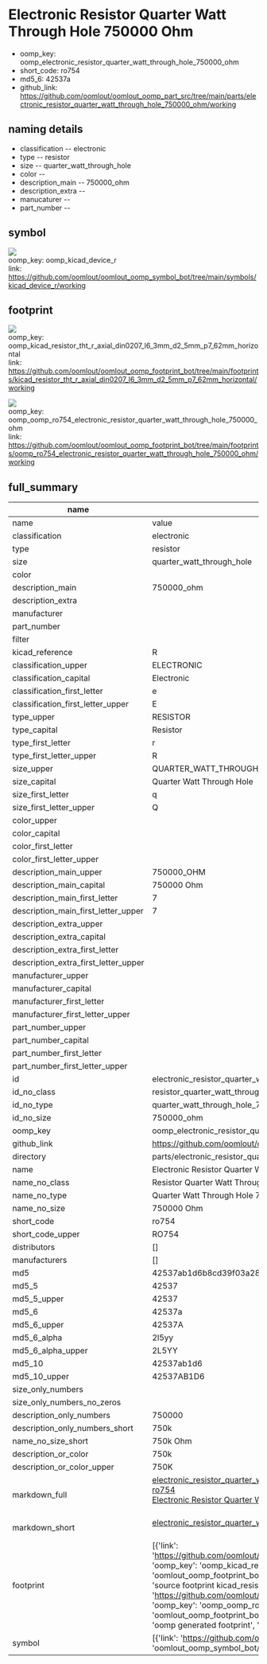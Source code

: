 # Electronic Resistor Quarter Watt Through Hole 750000 Ohm

  
* oomp_key: oomp_electronic_resistor_quarter_watt_through_hole_750000_ohm 
* short_code: ro754
* md5_6: 42537a  
* github_link: https://github.com/oomlout/oomlout_oomp_part_src/tree/main/parts/electronic_resistor_quarter_watt_through_hole_750000_ohm/working  
## naming details
* classification -- electronic
* type -- resistor
* size -- quarter_watt_through_hole
* color -- 
* description_main -- 750000_ohm
* description_extra -- 
* manucaturer -- 
* part_number -- 



## symbol

![](symbol/{index}/working/working_600.png)  
oomp_key: oomp_kicad_device_r  
link: https://github.com/oomlout/oomlout_oomp_symbol_bot/tree/main/symbols/kicad_device_r/working  

## footprint

![](footprint/{index}/working/working_600.png)  
oomp_key: oomp_kicad_resistor_tht_r_axial_din0207_l6_3mm_d2_5mm_p7_62mm_horizontal  
link: https://github.com/oomlout/oomlout_oomp_footprint_bot/tree/main/footprints/kicad_resistor_tht_r_axial_din0207_l6_3mm_d2_5mm_p7_62mm_horizontal/working  

![](footprint/{index}/working/working_600.png)  
oomp_key: oomp_oomp_ro754_electronic_resistor_quarter_watt_through_hole_750000_ohm  
link: https://github.com/oomlout/oomlout_oomp_footprint_bot/tree/main/footprints/oomp_ro754_electronic_resistor_quarter_watt_through_hole_750000_ohm/working  

## full_summary
| name | value | 
| --- | --- | 
| name | value | 
| classification | electronic | 
| type | resistor | 
| size | quarter_watt_through_hole | 
| color |  | 
| description_main | 750000_ohm | 
| description_extra |  | 
| manufacturer |  | 
| part_number |  | 
| filter |  | 
| kicad_reference | R | 
| classification_upper | ELECTRONIC | 
| classification_capital | Electronic | 
| classification_first_letter | e | 
| classification_first_letter_upper | E | 
| type_upper | RESISTOR | 
| type_capital | Resistor | 
| type_first_letter | r | 
| type_first_letter_upper | R | 
| size_upper | QUARTER_WATT_THROUGH_HOLE | 
| size_capital | Quarter Watt Through Hole | 
| size_first_letter | q | 
| size_first_letter_upper | Q | 
| color_upper |  | 
| color_capital |  | 
| color_first_letter |  | 
| color_first_letter_upper |  | 
| description_main_upper | 750000_OHM | 
| description_main_capital | 750000 Ohm | 
| description_main_first_letter | 7 | 
| description_main_first_letter_upper | 7 | 
| description_extra_upper |  | 
| description_extra_capital |  | 
| description_extra_first_letter |  | 
| description_extra_first_letter_upper |  | 
| manufacturer_upper |  | 
| manufacturer_capital |  | 
| manufacturer_first_letter |  | 
| manufacturer_first_letter_upper |  | 
| part_number_upper |  | 
| part_number_capital |  | 
| part_number_first_letter |  | 
| part_number_first_letter_upper |  | 
| id | electronic_resistor_quarter_watt_through_hole_750000_ohm | 
| id_no_class | resistor_quarter_watt_through_hole_750000_ohm | 
| id_no_type | quarter_watt_through_hole_750000_ohm | 
| id_no_size | 750000_ohm | 
| oomp_key | oomp_electronic_resistor_quarter_watt_through_hole_750000_ohm | 
| github_link | https://github.com/oomlout/oomlout_oomp_part_src/tree/main/parts/electronic_resistor_quarter_watt_through_hole_750000_ohm/working | 
| directory | parts/electronic_resistor_quarter_watt_through_hole_750000_ohm | 
| name | Electronic Resistor Quarter Watt Through Hole 750000 Ohm | 
| name_no_class | Resistor Quarter Watt Through Hole 750000 Ohm | 
| name_no_type | Quarter Watt Through Hole 750000 Ohm | 
| name_no_size | 750000 Ohm | 
| short_code | ro754 | 
| short_code_upper | RO754 | 
| distributors | [] | 
| manufacturers | [] | 
| md5 | 42537ab1d6b8cd39f03a283b937881da | 
| md5_5 | 42537 | 
| md5_5_upper | 42537 | 
| md5_6 | 42537a | 
| md5_6_upper | 42537A | 
| md5_6_alpha | 2l5yy | 
| md5_6_alpha_upper | 2L5YY | 
| md5_10 | 42537ab1d6 | 
| md5_10_upper | 42537AB1D6 | 
| size_only_numbers |  | 
| size_only_numbers_no_zeros |  | 
| description_only_numbers | 750000 | 
| description_only_numbers_short | 750k | 
| name_no_size_short | 750k Ohm | 
| description_or_color | 750k | 
| description_or_color_upper | 750K | 
| markdown_full | [electronic_resistor_quarter_watt_through_hole_750000_ohm](https://github.com/oomlout/oomlout_oomp_part_src/tree/main/parts/electronic_resistor_quarter_watt_through_hole_750000_ohm/working)<br>[ro754](https://github.com/oomlout/oomlout_oomp_part_src/tree/main/parts/electronic_resistor_quarter_watt_through_hole_750000_ohm/working)<br>[Electronic Resistor Quarter Watt Through Hole 750000 Ohm](https://github.com/oomlout/oomlout_oomp_part_src/tree/main/parts/electronic_resistor_quarter_watt_through_hole_750000_ohm/working)<br><br> | 
| markdown_short | [electronic_resistor_quarter_watt_through_hole_750000_ohm](https://github.com/oomlout/oomlout_oomp_part_src/tree/main/parts/electronic_resistor_quarter_watt_through_hole_750000_ohm/working)<br><br> | 
| footprint | [{'link': 'https://github.com/oomlout/oomlout_oomp_footprint_bot/tree/main/foootprntss/kicad_resistor_tht_r_axial_din0207_l6_3mm_d2_5mm_p7_62mm_horizontal', 'oomp_key': 'oomp_kicad_resistor_tht_r_axial_din0207_l6_3mm_d2_5mm_p7_62mm_horizontal', 'directory': 'oomlout_oomp_footprint_bot/footprints/kicad_resistor_tht_r_axial_din0207_l6_3mm_d2_5mm_p7_62mm_horizontal//working/working.kicad_mod', 'note': 'source footprint kicad_resistor_tht_r_axial_din0207_l6_3mm_d2_5mm_p7_62mm_horizontal', 'index': 0}, {'link': 'https://github.com/oomlout/oomlout_oomp_footprint_bot/tree/main/foootprntss/oomp_ro754_electronic_resistor_quarter_watt_through_hole_750000_ohm', 'oomp_key': 'oomp_oomp_ro754_electronic_resistor_quarter_watt_through_hole_750000_ohm', 'directory': 'oomlout_oomp_footprint_bot/footprints/oomp_ro754_electronic_resistor_quarter_watt_through_hole_750000_ohm//working/working.kicad_mod', 'note': 'oomp generated footprint', 'index': 1}] | 
| symbol | [{'link': 'https://github.com/oomlout/oomlout_oomp_symbol_bot/tree/main/symbols/kicad_device_r', 'oomp_key': 'oomp_kicad_device_r', 'directory': 'oomlout_oomp_symbol_bot/symbols/kicad_device_r//working/working.kicad_sym', 'index': 0}] | 
